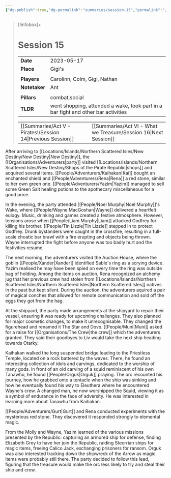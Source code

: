 ```yaml
---
{"dg-publish":true,"dg-permalink":"summaries/session-15","permalink":"/summaries/session-15/","tags":["session"]}
---
```


> [!infobox]+
> # Session 15
> 
> | | |
> | --- | --- |
> | **Date** | 2023-05-17 |
> | **Place** | Gigi's |
> | | | 
> | **Players** | Carolinn, Colm, Gigi, Nathan |
> | **Notetaker** | Ant |
> | | | 
> | **Pillars** | combat,social | 
> | **TLDR** | went shopping, attended a wake, took part in a bar fight and other bar  activities |
> 
> | | |
> | --- | --- |
> | [[Summaries/Act V - Pirates!/Session 14\|Previous Session]] | [[Summaries/Act VI - What we Treasure/Session 16\|Next Session]] |

After arriving to [[Locations/Islands/Northern Scattered Isles/New Destiny/New Destiny\|New Destiny]], the [[Organisations/Adventurers\|party]] visited [[Locations/Islands/Northern Scattered Isles/New Destiny/Shops of the Pirate Republic\|shops]] and acquired several items. [[People/Adventurers/Kaihakan\|Kai]] bought an enchanted shield and [[People/Adventurers/Rena\|Rena]] a red stone, similar to her own green one. [[People/Adventurers/Yazim\|Yazim]] managed to sell some Green Salt healing potions to the apothecary miscellaneous for a good price.

In the evening, the party attended [[People/Noel Murphy\|Noel Murphy]]'s Wake, where [[People/Wayne MacGoshan\|Wayne]] delivered a heartfelt eulogy. Music, drinking and games created a festive atmosphere. However, tensions arose when [[People/Liam Murphy\|Liam]] attacked Godfrey for killing his brother. [[People/Tin Lizzie\|Tin Lizzie]] stepped in to protect Godfrey. Drunk bystanders were caught in the crossfire, resulting in a full-scale choatic bar brawl with a fire erupting and objects being thrown. Wayne interrupted the fight before anyone was too badly hurt and the festivities resume.

The next morning, the adventurers visited the Auction House, where the goblin [[People/Xander\|Xander]] identified Sable's ring as a scrying device. Yazim realised he may have been spied on every time the ring was outside bag of holding. Among the items on auction, Rena recognized an alchemy jug that her previous crew had stolen from [[Locations/Islands/Northern Scattered Isles/Northern Scattered Isles\|Northern Scattered Isles]] natives in the past but kept silent. During the auction, the adventurers aquired a pair of magical conches that allowed for remote communication and sold off the eggs they got from the hag.

At the shipyard, the party made arrangements at the shipyard to repair their vessel, ensuring it was ready for upcoming challenges. They also planned for major cosmetic changes, to make it unrecognisable. They changed the figurehead and renamed it The Star and Dove. [[People/Muni\|Muni]] asked for a raise for [[Organisations/The Crew\|the crew]] which the adventurers granted. They said their goodbyes to Liv would take the next ship heading towards Otarky.

Kaihakan walked the long suspended bridge leading to the Priestless Temple, located on a rock battered by the waves. There, he found an interesting collection of idols and carvings, dedicated to the worship of many gods. In front of an old carving of a squid reminiscent of his own Tanawhu, he found [[People/Orguk\|Orguk]] praying. The orc recounted his journey, how he grabbed onto a tentacle when the ship was sinking and how he eventually found his way to Eleuthera where he encountered Wayne's crew. A changed man, he now worshipped the Squid, viewing it as a symbol of endurance in the face of adversity. He was interested in learning more about Tanawhu from Kaihakan.

[[People/Adventurers/Gurt\|Gurt]] and Rena conducted experiments with the mysterious red stone. They discovered it responded strongly to elemental magic.

From the Molly and Wayne, Yazim learned of the various missions presented by the Republic: capturing an armored ship for defense, finding Elizabeth Grey to have her join the Republic, raiding Steorrian ships for magic items, freeing Calico Jack, exchanging prisoners for ransom. Orguk was also interested tracking down the shipwreck of the Arrow as magic items were probably still there. The party decided to follow this lead, figuring that the treasure would make the orc less likely to try and steal their ship and crew.